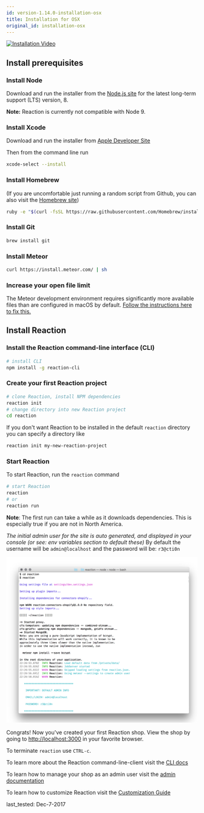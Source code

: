 ```yaml
---
id: version-1.14.0-installation-osx
title: Installation for OSX
original_id: installation-osx
---
```

    
[![Installation Video](/assets/guide-installation-video-screenshot.png)](https://www.youtube.com/watch?v=PkFDX8NWskY)

## Install prerequisites

### Install Node

Download and run the installer from the [Node.js site](https://nodejs.org) for the latest long-term support (LTS) version, 8.

**Note:** Reaction is currently not compatible with Node 9.

### Install Xcode

Download and run the installer from [Apple Developer Site](https://developer.apple.com/download/)

Then from the command line run

```sh
xcode-select --install
```

### Install Homebrew

(If you are uncomfortable just running a random script from Github, you can also visit the [Homebrew site](http://brew.sh/))

```sh
ruby -e "$(curl -fsSL https://raw.githubusercontent.com/Homebrew/install/master/install)"
```

### Install Git

```sh
brew install git
```

### Install Meteor

```sh
curl https://install.meteor.com/ | sh
```

### Increase your open file limit

The Meteor development environment requires significantly more available files than are configured in macOS by default. [Follow the instructions here to fix this.](https://gist.github.com/abernix/a7619b07b687bb97ab573b0dc30928a0)

## Install Reaction

### Install the Reaction command-line interface (CLI)

```sh
# install CLI
npm install -g reaction-cli
```

### Create your first Reaction project

```sh
# clone Reaction, install NPM dependencies
reaction init
# change directory into new Reaction project
cd reaction
```

If you don't want Reaction to be installed in the default `reaction` directory you can
specify a directory like

```sh
reaction init my-new-reaction-project
```

### Start Reaction

To start Reaction, run the `reaction` command

```sh
# start Reaction
reaction
# or
reaction run
```

**Note**: The first run can take a while as it downloads dependencies. This is especially true if you are not in North America.

_The initial admin user for the site is auto generated, and displayed in your console (or see: env variables section to default these)_ By default the username will be `admin@localhost` and the password will be: `r3@cti0n`

![](/assets/guide-installation-default-user.png)

Congrats! Now you've created your first Reaction shop. View the shop by going to <http://localhost:3000> in your favorite browser.

To terminate `reaction` use `CTRL-c`.

To learn more about the Reaction command-line-client visit the [CLI docs](reaction-cli.md)

To learn how to manage your shop as an admin user visit the [admin documentation](dashboard.md)

To learn how to customize Reaction visit the [Customization Guide](tutorial.md)

last_tested: Dec-7-2017
